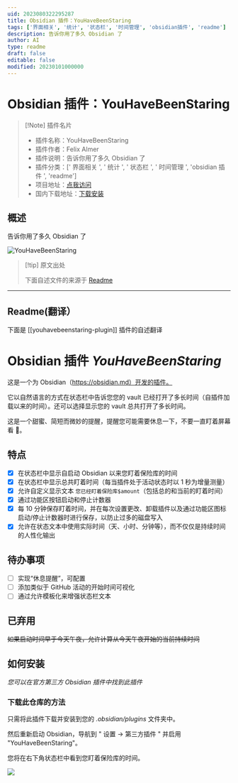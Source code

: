 ```yaml
---
uid: 2023080322295287
title: Obsidian 插件：YouHaveBeenStaring
tags: ['界面相关', '统计', '状态栏', '时间管理', 'obsidian插件', 'readme']
description: 告诉你用了多久 Obsidian 了
author: AI
type: readme
draft: false
editable: false
modified: 20230101000000
---
```


# Obsidian 插件：YouHaveBeenStaring

> [!Note] 插件名片
> - 插件名称：YouHaveBeenStaring
> - 插件作者：Felix Almer
> - 插件说明：告诉你用了多久 Obsidian 了
> - 插件分类：[' 界面相关 ', ' 统计 ', ' 状态栏 ', ' 时间管理 ', 'obsidian 插件 ', 'readme']
> - 项目地址：[点我访问](https://github.com/fxal/obsidian-youhavebeenstaring-plugin)
> - 国内下载地址：[下载安装](https://pkmer.cn/products/plugin/pluginMarket/?youhavebeenstaring-plugin)

## 概述

告诉你用了多久 Obsidian 了

![YouHaveBeenStaring](https://cdn.pkmer.cn/covers/youhavebeenstaring-plugin.png!pkmer)

> [!tip] 原文出处
>
>下面自述文件的来源于 [Readme](https://ghproxy.net/https://raw.githubusercontent.com/fxal/obsidian-youhavebeenstaring-plugin/master/README.md)
>

---

## Readme(翻译）

下面是 [[youhavebeenstaring-plugin]] 插件的自述翻译

# Obsidian 插件 *YouHaveBeenStaring*

这是一个为 Obsidian（<https://obsidian.md）开发的插件。>

它以自然语言的方式在状态栏中告诉您您的 vault 已经打开了多长时间（自插件加载以来的时间）。还可以选择显示您的 vault 总共打开了多长时间。

这是一个甜蜜、简短而微妙的提醒，提醒您可能需要休息一下，不要一直盯着屏幕看 🧐。

## 特点

- [x] 在状态栏中显示自启动 Obsidian 以来您盯着保险库的时间
- [x] 在状态栏中显示总共盯着时间（每当插件处于活动状态时以 1 秒为增量测量）
- [x] 允许自定义显示文本 `您已经盯着保险库$amount`（包括总的和当前的盯着时间）
- [x] 通过功能区按钮启动和停止计数器
- [x] 每 10 分钟保存盯着时间，并在每次设置更改、卸载插件以及通过功能区图标启动/停止计数器时进行保存，以防止过多的磁盘写入
- [x] 允许在状态文本中使用实际时间（天、小时、分钟等），而不仅仅是持续时间的人性化输出

## 待办事项

- [ ] 实现“休息提醒”，可配置
- [ ] 添加类似于 GitHub 活动的开始时间可视化
- [ ] 通过允许模板化来增强状态栏文本

## 已弃用

~~如果启动时间早于今天午夜，允许计算从今天午夜开始的当前持续时间~~

## 如何安装

*您可以在官方第三方 Obsidian 插件中找到此插件*

### 下载此仓库的方法

只需将此插件下载并安装到您的 *.obsidian/plugins* 文件夹中。

然后重新启动 Obsidian，导航到 " 设置 -> 第三方插件 " 并启用 "YouHaveBeenStaring"。

您将在右下角状态栏中看到您盯着保险库的时间。

![](screenshot.png)
